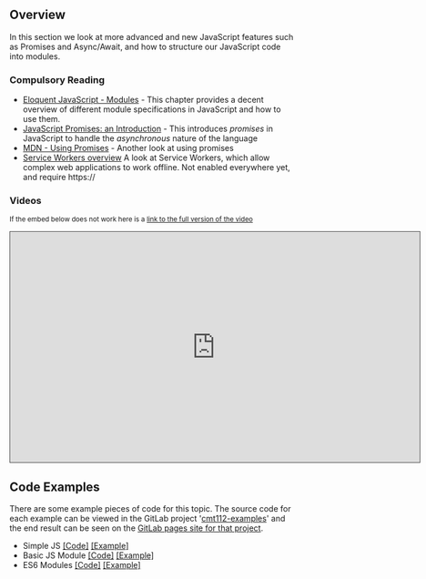 ## Overview

In this section we look at more advanced and new JavaScript features such as Promises and Async/Await, and how to structure our JavaScript code into modules.

### Compulsory Reading

-   [Eloquent JavaScript - Modules](http://eloquentjavascript.net/10_modules.html) - This chapter provides a decent overview of different module specifications in JavaScript and how to use them.
-   [JavaScript Promises: an Introduction](https://developers.google.com/web/fundamentals/primers/promises) - This introduces _promises_ in JavaScript to handle the _asynchronous_ nature of the language
-   [MDN - Using Promises](https://developer.mozilla.org/en-US/docs/Web/JavaScript/Guide/Using_promises) - Another look at using promises
-   [Service Workers overview](https://developers.google.com/web/fundamentals/primers/service-workers/) A look at Service Workers, which allow complex web applications to work offline. Not enabled everywhere yet, and require https://

### Videos

<p><small>If the embed below does not work here is a <a href="https://cardiff.cloud.panopto.eu/Panopto/Pages/Viewer.aspx?id=74072c2d-89bc-4221-9f62-a9bc00be34a6" target="blank">link to the full version of the video</a></small></p>
<iframe src="https://cardiff.cloud.panopto.eu/Panopto/Pages/Embed.aspx?id=74072c2d-89bc-4221-9f62-a9bc00be34a6&v=1" width="720" height="405" style="padding: 0px; border: 1px solid #464646;" frameborder="0" allowfullscreen allow="autoplay"></iframe>

## Code Examples

There are some example pieces of code for this topic. The source code for each example can be viewed in the GitLab project '[cmt112-examples](https://gitlab.cs.cf.ac.uk/scm2mjc/cmt112-examples)' and the end result can be seen on the [GitLab pages site for that project](http://scm2mjc.pages.cs.cf.ac.uk/cmt112-examples/).

-   Simple JS [[Code]](https://gitlab.cs.cf.ac.uk/scm2mjc/cmt112-examples/tree/master/3-3/basic-js) [[Example]](http://scm2mjc.pages.cs.cf.ac.uk/cmt112-examples/3-3/basic-js/)
-   Basic JS Module [[Code]](https://gitlab.cs.cf.ac.uk/scm2mjc/cmt112-examples/tree/master/3-3/basic-js-module) [[Example]](http://scm2mjc.pages.cs.cf.ac.uk/cmt112-examples/3-3/basic-js-module/)
-   ES6 Modules [[Code]](https://gitlab.cs.cf.ac.uk/scm2mjc/cmt112-examples/tree/master/3-3/js-module) [[Example]](http://scm2mjc.pages.cs.cf.ac.uk/cmt112-examples/3-3/js-module/)
